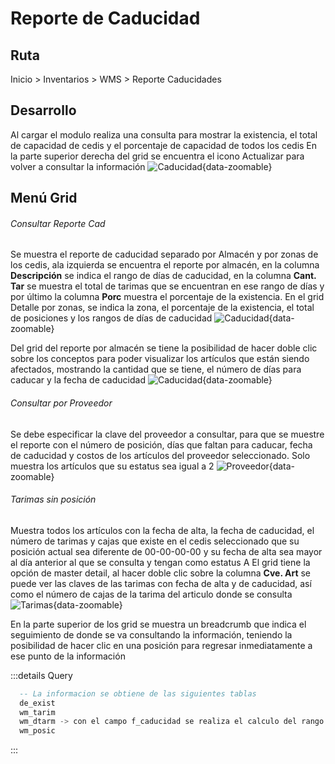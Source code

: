# Reporte de Caducidad

## Ruta
Inicio > Inventarios > WMS > Reporte Caducidades

## Desarrollo 
Al cargar el modulo realiza una consulta para mostrar la existencia, el total de capacidad de cedis y el porcentaje de capacidad de todos los cedis
En la parte superior derecha del grid se encuentra el icono Actualizar para volver a consultar la información
![Caducidad](/reporteCaducidad/rc_01.png){data-zoomable}

## Menú Grid

###### Consultar Reporte Cad
Se muestra el reporte de caducidad separado por Almacén y por zonas de los cedis, ala izquierda se encuentra el reporte por almacén, en la columna **Descripción** se indica el rango de días de caducidad, en la columna **Cant. Tar** se muestra el total de tarimas que se encuentran en ese rango de días y por último la columna **Porc** muestra el porcentaje de la existencia. En el grid Detalle por zonas, se indica la zona, el porcentaje de la existencia, el total de posiciones y los rangos de días de caducidad
![Caducidad](/reporteCaducidad/rc_02.png){data-zoomable}

Del grid del reporte por almacén se tiene la posibilidad de hacer doble clic sobre los conceptos para poder visualizar los artículos que están siendo afectados, mostrando la cantidad que se tiene, el número de días para caducar y la fecha de caducidad
![Caducidad](/reporteCaducidad/rc_03.png){data-zoomable}

###### Consultar por Proveedor
Se debe especificar la clave del proveedor a consultar, para que se muestre el reporte con el número de posición, días que faltan para caducar, fecha de caducidad y costos de los artículos del proveedor seleccionado. Solo muestra los artículos que su estatus sea igual a 2
![Proveedor](/reporteCaducidad/rc_04.png){data-zoomable}

###### Tarimas sin posición
Muestra todos los artículos con la fecha de alta, la fecha de caducidad, el número de tarimas y cajas que existe en el cedis seleccionado que su posición actual sea diferente de 00-00-00-00 y su fecha de alta sea mayor al día anterior al que se consulta y tengan como estatus A
El grid tiene la opción de master detail, al hacer doble clic sobre la columna **Cve. Art** se puede ver las claves de las tarimas con fecha de alta y de caducidad, así como el número de cajas de la tarima del articulo donde se consulta
![Tarimas](/reporteCaducidad/rc_05.png){data-zoomable}

En la parte superior de los grid se muestra un breadcrumb que indica el seguimiento de donde se va consultando la información, teniendo la posibilidad de hacer clic en una posición para regresar inmediatamente a ese punto de la información 

:::details Query
  ```sql
    -- La informacion se obtiene de las siguientes tablas
    de_exist
    wm_tarim
    wm_dtarm -> con el campo f_caducidad se realiza el calculo del rango de días
    wm_posic
  ```
:::

